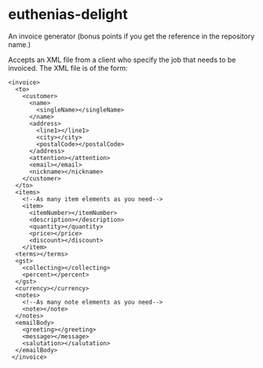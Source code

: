 euthenias-delight
=================

An invoice generator (bonus points if you get the reference in the repository name.)

Accepts an XML file from a client who specify the job that needs to be invoiced.
The XML file is of the form:

	<invoice>
	  <to>
		<customer>
		  <name>
			<singleName></singleName>
		  </name>
		  <address>
			<line1></line1>
			<city></city>
			<postalCode></postalCode>
		  </address>
		  <attention></attention>
		  <email></email>
		  <nickname></nickname>
		</customer>
	  </to>
	  <items>
		<!--As many item elements as you need-->
		<item>
		  <itemNumber></itemNumber>
		  <description></description>
		  <quantity></quantity>
		  <price></price>
		  <discount></discount>
		</item>
	  <terms></terms>
	  <gst>
		<collecting></collecting>
		<percent></percent>
	  </gst>
	  <currency></currency>
	  <notes>
		<!--As many note elements as you need-->
		<note></note>
	  </notes>
	  <emailBody>
		<greeting></greeting>
		<message></message>
		<salutation></salutation>
	  </emailBody>
	 </invoice>